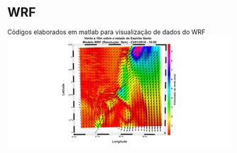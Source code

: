 # WRF
Códigos elaborados em matlab para visualização de dados do WRF
![alt text](https://github.com/matheusbonjour/WRF/blob/main/Vento10m_3kmm.jpg?raw=true)
